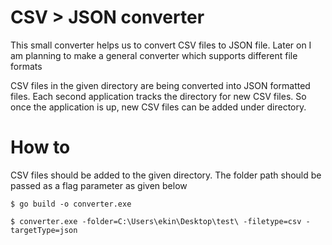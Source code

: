 # CSV > JSON converter
This small converter helps us to convert CSV files to JSON file. Later on I am planning to make a general converter which supports different file formats

CSV files in the given directory are being converted into JSON formatted files. Each second application tracks the directory for new CSV files. So once the application is up, new CSV files can be added under directory.

# How to
CSV files should be added to the given directory. The folder path should be passed as a flag parameter as given below
```
$ go build -o converter.exe

$ converter.exe -folder=C:\Users\ekin\Desktop\test\ -filetype=csv -targetType=json
```